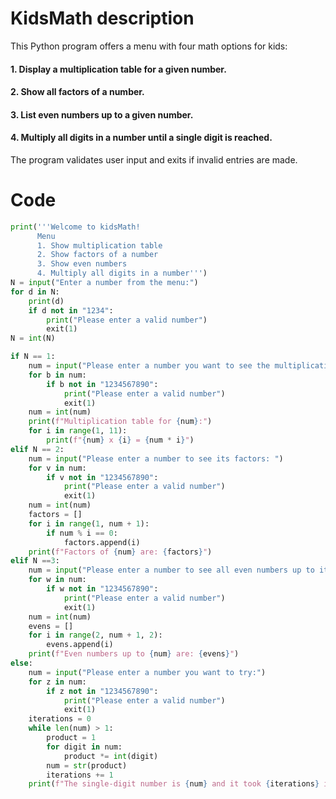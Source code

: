 # KidsMath description
This Python program offers a menu with four math options for kids:
#### 1. Display a multiplication table for a given number.
#### 2. Show all factors of a number.
#### 3. List even numbers up to a given number.
#### 4. Multiply all digits in a number until a single digit is reached.
The program validates user input and exits if invalid entries are made.

# Code
```.py
print('''Welcome to kidsMath!
      Menu
      1. Show multiplication table
      2. Show factors of a number
      3. Show even numbers
      4. Multiply all digits in a number''')
N = input("Enter a number from the menu:")
for d in N:
    print(d)
    if d not in "1234":
        print("Please enter a valid number")
        exit(1)
N = int(N)

if N == 1:
    num = input("Please enter a number you want to see the multiplication table for")
    for b in num:
        if b not in "1234567890":
            print("Please enter a valid number")
            exit(1)
    num = int(num)
    print(f"Multiplication table for {num}:")
    for i in range(1, 11):
        print(f"{num} x {i} = {num * i}")
elif N == 2:
    num = input("Please enter a number to see its factors: ")
    for v in num:
        if v not in "1234567890":
            print("Please enter a valid number")
            exit(1)
    num = int(num)
    factors = []
    for i in range(1, num + 1):
        if num % i == 0:
            factors.append(i)
    print(f"Factors of {num} are: {factors}")
elif N ==3:
    num = input("Please enter a number to see all even numbers up to it: ")
    for w in num:
        if w not in "1234567890":
            print("Please enter a valid number")
            exit(1)
    num = int(num)
    evens = []
    for i in range(2, num + 1, 2):
        evens.append(i)
    print(f"Even numbers up to {num} are: {evens}")
else:
    num = input("Please enter a number you want to try:")
    for z in num:
        if z not in "1234567890":
            print("Please enter a valid number")
            exit(1)
    iterations = 0
    while len(num) > 1:
        product = 1
        for digit in num:
            product *= int(digit)
        num = str(product)
        iterations += 1
    print(f"The single-digit number is {num} and it took {iterations} iterations to reach it
```

